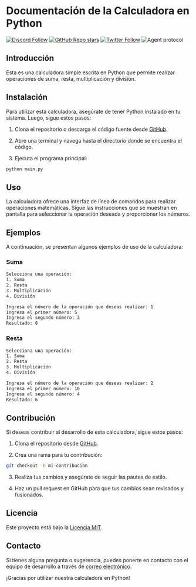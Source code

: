 
# Documentación de la Calculadora en Python

[![Discord Follow](https://dcbadge.vercel.app/api/server/8tcDQ89Ej2?style=flat)](https://discord.gg/8tcDQ89Ej2)
[![GitHub Repo stars](https://img.shields.io/github/stars/AntonOsika/gpt-engineer?style=social)](https://github.com/AntonOsika/gpt-engineer)
[![Twitter Follow](https://img.shields.io/twitter/follow/antonosika?style=social)](https://twitter.com/AntonOsika)
![Agent protocol](https://github.com/AntonOsika/gpt-engineer/actions/workflows/validate_agent_protocol.yml/badge.svg)


## Introducción
Esta es una calculadora simple escrita en Python que permite realizar operaciones de suma, resta, multiplicación y división.

## Instalación
Para utilizar esta calculadora, asegúrate de tener Python instalado en tu sistema. Luego, sigue estos pasos:

1. Clona el repositorio o descarga el código fuente desde [GitHub](https://github.com/tuusuario/calculadora-python).

2. Abre una terminal y navega hasta el directorio donde se encuentra el código.

3. Ejecuta el programa principal:

```bash
python main.py
```

## Uso
La calculadora ofrece una interfaz de línea de comandos para realizar operaciones matemáticas. Sigue las instrucciones que se muestran en pantalla para seleccionar la operación deseada y proporcionar los números.

## Ejemplos
A continuación, se presentan algunos ejemplos de uso de la calculadora:

### Suma
```bash
Selecciona una operación:
1. Suma
2. Resta
3. Multiplicación
4. División

Ingresa el número de la operación que deseas realizar: 1
Ingresa el primer número: 5
Ingresa el segundo número: 3
Resultado: 8
```

### Resta
```bash
Selecciona una operación:
1. Suma
2. Resta
3. Multiplicación
4. División

Ingresa el número de la operación que deseas realizar: 2
Ingresa el primer número: 10
Ingresa el segundo número: 4
Resultado: 6
```

## Contribución
Si deseas contribuir al desarrollo de esta calculadora, sigue estos pasos:

1. Clona el repositorio desde [GitHub](https://github.com/tuusuario/calculadora-python).

2. Crea una rama para tu contribución:

```bash
git checkout -b mi-contribucion
```

3. Realiza tus cambios y asegúrate de seguir las pautas de estilo.

4. Haz un pull request en GitHub para que tus cambios sean revisados y fusionados.

## Licencia
Este proyecto está bajo la [Licencia MIT](LICENSE).

## Contacto
Si tienes alguna pregunta o sugerencia, puedes ponerte en contacto con el equipo de desarrollo a través de [correo electrónico](mailto:contacto@tuemail.com).

¡Gracias por utilizar nuestra calculadora en Python!
